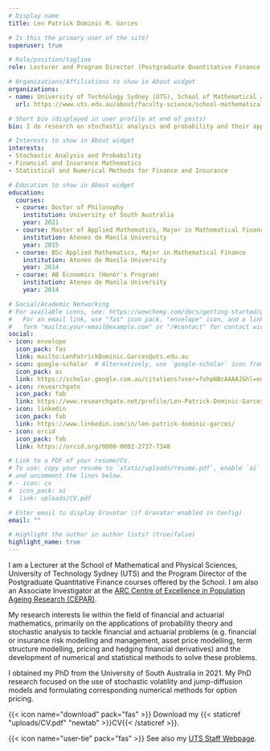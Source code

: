 ```yaml
---
# Display name
title: Len Patrick Dominic M. Garces

# Is this the primary user of the site?
superuser: true

# Role/position/tagline
role: Lecturer and Program Director (Postgraduate Quantitative Finance Courses)

# Organizations/Affiliations to show in About widget
organizations:
- name: University of Technology Sydney (UTS), School of Mathematical and Physical Sciences
  url: https://www.uts.edu.au/about/faculty-science/school-mathematical-and-physical-sciences

# Short bio (displayed in user profile at end of posts)
bio: I do research on stochastic analysis and probability and their applications to finance, insurance, and actuarial valuation.

# Interests to show in About widget
interests:
- Stochastic Analysis and Probability
- Financial and Insurance Mathematics
- Statistical and Numerical Methods for Finance and Insurance

# Education to show in About widget
education:
  courses:
  - course: Doctor of Philosophy
    institution: University of South Australia
    year: 2021
  - course: Master of Applied Mathematics, Major in Mathematical Finance
    institution: Ateneo de Manila University
    year: 2015
  - course: BSc Applied Mathematics, Major in Mathematical Finance
    institution: Ateneo de Manila University
    year: 2014
  - course: AB Economics (Honor's Program)
    institution: Ateneo de Manila University
    year: 2014

# Social/Academic Networking
# For available icons, see: https://wowchemy.com/docs/getting-started/page-builder/#icons
#   For an email link, use "fas" icon pack, "envelope" icon, and a link in the
#   form "mailto:your-email@example.com" or "/#contact" for contact widget.
social:
- icon: envelope
  icon_pack: fas
  link: mailto:LenPatrickDominic.Garces@uts.edu.au
- icon: google-scholar  # Alternatively, use `google-scholar` icon from `ai` icon pack
  icon_pack: ai
  link: https://scholar.google.com.au/citations?user=fohpNBcAAAAJ&hl=en&inst=7289110936595769722
- icon: researchgate
  icon_pack: fab
  link: https://www.researchgate.net/profile/Len-Patrick-Dominic-Garces
- icon: linkedin
  icon_pack: fab
  link: https://www.linkedin.com/in/len-patrick-dominic-garces/
- icon: orcid
  icon_pack: fab
  link: https://orcid.org/0000-0002-2737-7348

# Link to a PDF of your resume/CV.
# To use: copy your resume to `static/uploads/resume.pdf`, enable `ai` icons in `params.toml`, 
# and uncomment the lines below.
# - icon: cv
#  icon_pack: ai
#  link: uploads/CV.pdf

# Enter email to display Gravatar (if Gravatar enabled in Config)
email: ""

# Highlight the author in author lists? (true/false)
highlight_name: true
---
```


I am a Lecturer at the School of Mathematical and Physical Sciences, University of Technology Sydney (UTS) and the Program Director of the Postgraduate Quantitative Finance courses offered by the School. I am also an Associate Investigator at the [ARC Centre of Excellence in Population Ageing Research (CEPAR)](https://www.cepar.edu.au/).

My research interests lie within the field of financial and actuarial mathematics, primarily on the applications of probability theory and stochastic analysis to tackle financial and actuarial problems (e.g. financial or insurance risk modelling and management, asset price modelling, term structure modelling, pricing and hedging financial derivatives) and the development of numerical and statistical methods to solve these problems.

I obtained my PhD from the University of South Australia in 2021. My PhD research focused on the use of stochastic volatility and jump-diffusion models and formulating corresponding numerical methods for option pricing.

{{< icon name="download" pack="fas" >}} Download my {{< staticref "uploads/CV.pdf" "newtab" >}}CV{{< /staticref >}}.

{{< icon name="user-tie" pack="fas" >}} See also my [UTS Staff Webpage](https://profiles.uts.edu.au/LenPatrickDominic.Garces/about).
